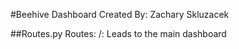 #Beehive Dashboard
Created By: Zachary Skluzacek

##Routes.py
Routes: /: Leads to the main dashboard